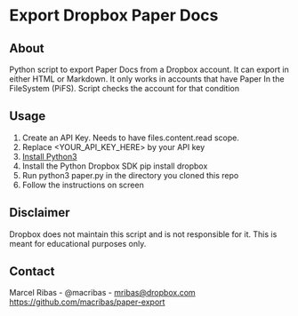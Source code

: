 # Export Dropbox Paper Docs

## About
Python script to export Paper Docs from a Dropbox account.
It can export in either HTML or Markdown.
It only works in accounts that have Paper In the FileSystem (PiFS). Script checks the account for that condition

## Usage
1. Create an API Key. Needs to have files.content.read scope.
2. Replace <YOUR_API_KEY_HERE> by your API key
3. [Install Python3](python.org/downloads/)
4. Install the Python Dropbox SDK
	pip install dropbox
5. Run python3 paper.py in the directory you cloned this repo
6. Follow the instructions on screen

## Disclaimer
Dropbox does not maintain this script and is not responsible for it. This is meant for educational purposes only.

## Contact
Marcel Ribas - @macribas - mribas@dropbox.com
https://github.com/macribas/paper-export
